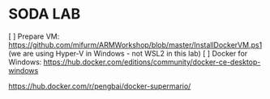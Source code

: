# SODA LAB

[ ] Prepare VM: https://github.com/mifurm/ARMWorkshop/blob/master/InstallDockerVM.ps1
    (we are using Hyper-V in Windows - not WSL2 in this lab)
[ ] Docker for Windows: https://hub.docker.com/editions/community/docker-ce-desktop-windows 


https://hub.docker.com/r/pengbai/docker-supermario/